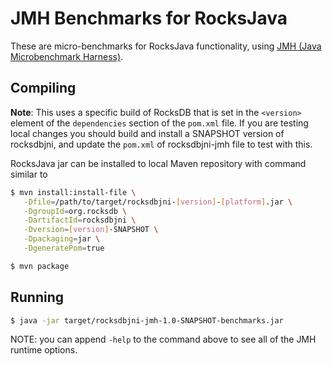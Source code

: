# JMH Benchmarks for RocksJava

These are micro-benchmarks for RocksJava functionality, using [JMH (Java Microbenchmark Harness)](https://openjdk.java.net/projects/code-tools/jmh/).

## Compiling

**Note**: This uses a specific build of RocksDB that is set in the `<version>` element of the `dependencies` section of the `pom.xml` file. If you are testing local changes you should build and install a SNAPSHOT version of rocksdbjni, and update the `pom.xml` of rocksdbjni-jmh file to test with this.

RocksJava jar can be installed to local Maven repository with command similar to
```bash
$ mvn install:install-file \
   -Dfile=/path/to/target/rocksdbjni-[version]-[platform].jar \
   -DgroupId=org.rocksdb \
   -DartifactId=rocksdbjni \
   -Dversion=[version]-SNAPSHOT \
   -Dpackaging=jar \
   -DgeneratePom=true
```

```bash
$ mvn package
```

## Running
```bash
$ java -jar target/rocksdbjni-jmh-1.0-SNAPSHOT-benchmarks.jar
```

NOTE: you can append `-help` to the command above to see all of the JMH runtime options.
